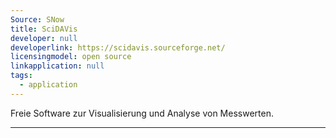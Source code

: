 ```yaml
---
Source: SNow
title: SciDAVis
developer: null
developerlink: https://scidavis.sourceforge.net/
licensingmodel: open source
linkapplication: null
tags:
  - application
---
```


Freie Software zur Visualisierung und Analyse von Messwerten.

---

